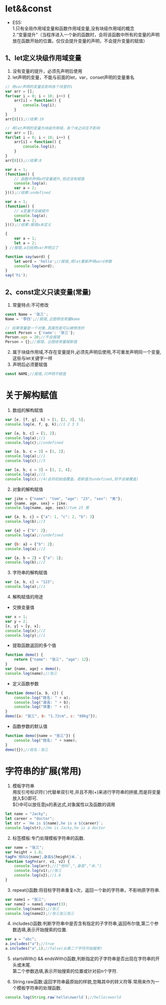 # let&&const
- ES5:  
  1.只有全局作用域变量和函数作用域变量,没有块级作用域的概念   
  2.“变量提升”（当程序进入一个新的函数时，会将该函数中所有的变量的声明放在函数开始的位置。仅仅会提升变量的声明，不会提升变量的赋值）  
## 1、let定义块级作用域变量
1. 没有变量的提升，必须先声明后使用  
2. let声明的变量，不能与前面的let，var，conset声明的变量重名
```js
// 用var声明的变量会影响各个块里的i
var arr = [];
for(var i = 0; i < 10; i++) {
    arr[i] = function() {
        console.log(i);
    }
} 
arr[8]();//结果:10

// 用let声明的变量为块级作用域，各个块之间互不影响
var arr = [];
for(let i = 0; i < 10; i++) {
    arr[i] = function() {
        console.log(i);
    }
} 
arr[8]();//结果:8
```
```js
var a = 1;
(function() {
    // 函数中声明a时变量提升,但还没有赋值
    console.log(a);
    var a = 2;
})();//结果:undefined

var a = 1;
(function() {
    // a变量不会被提升
    console.log(a);
    let a = 2;
})();//结果:报错a未定义
```
```js
{
    var a = 1;
    let a = 2;
} //报错,a已经用var声明过了

function say(word) {
    let word = 'hello';//报错,用let重新声明word参数
    console.log(word);
}
say('hi');
```
## 2、const定义只读变量(常量)
1. 常量特点:不可修改  
```js
const Name = '张三';
Name = '李四';//报错,企图修改常量Name

// 如果常量是一个对象,其属性是可以被修改的
const Person = {'name': '张三'};
Person.age = 20;//不会报错
Person = {};//报错，企图给常量赋新值
```
2. 属于块级作用域,不存在变量提升,必须先声明后使用,不可重发声明同一个变量,这些与let关键字一样  
3. 声明后必须要赋值  
```js
const NAME;//报错,只声明不赋值
```
# 关于解构赋值
1. 数组的解构赋值
```js
var [e, [f, g], k] = [1, [2, 3], 5];
console.log(e, f, g, k);//1 2 3 5

var [a, b, c] = [1, 2];
console.log(a);//1
console.log(c);//undefined

var [a, b, c = 3] = [1, 2];
console.log(a);//1
console.log(c);//3

var [a, b, c = 3] = [1, 2, 4];
console.log(a);//1
console.log(c);//4(会将初始值覆盖，若新值为undefined,则不会被覆盖)
```
2. 对象的解构赋值
```js
var jike = {"name": "tom", "age": "23", "sex": "男"};
var {name, age, sex} = jike;
console.log(name, age, sex)//tom 23 男

var {a, b, c} = {"a": 1, "c": 2, "b": 3}
console.log(b);//3

var {a} = {"b": 2};
console.log(a);//undefined

var {b: a} = {"b": 2};
console.log(a);//2

var {a, b = 2} = {"a": 1};
console.log(b);//2
```
3. 字符串的解构赋值  
```js
var [a, b, c] = "123";
console.log(a);//1
```
4. 解构赋值的用途  
- 交换变量值  
```js 
var x = 1;
var y = 2;
[x, y] = [y, x];
console.log(x);//2
console.log(y);//1
```
- 提取函数返回的多个值  
``` js
function demo() {
    return {"name": "张三", "age": 12};
}
var {name, age} = demo();
console.log(name);//张三
```
- 定义函数参数
``` js
function demo({a, b, c}) {
    console.log("姓名: " + a);
    console.log("身高: " + b);
    console.log("体重: " + c);
}
demo({a: "张三", b: "1.72cm", c: "80kg"});
```
- 函数参数的默认值  
``` js
function demo({name = "张三"}) {
    console.log("姓名: " + name);
}
demo({});//姓名：张三
```
# 字符串的扩展(常用)
1. 模板字符串  
    用反引号标识符(`)代替单双引号,并且不用(+)来进行字符串的拼接,而是将变量放入${}即可.  
    ${}中可以放任意js的表达式,对象属性以及函数的调用
``` js
let name = "Jacky";
let career = "doctor";
let str = `He is ${name},he is a ${career}`;
console.log(str);//He is Jacky,he is a doctor
```
2. 标签模板:专门处理模板字符串的函数.  
``` js
var name = "张三";
var height = 1.8;
tagFn`他叫${name},身高${height}米.`;
function tagFn(arr, v1, v2) {
    console.log(arr);//["他叫",",身高","米."]
    console.log(v1);//张三
    console.log(v2);//1.8
}
```
3. repeat()函数:将目标字符串重复n次，返回一个新的字符串，不影响原字符串.  
``` js
var name1 = "张三";
var name2 = name1.repeat(3);
console.log(name1);//张三
console.log(name2);//张三张三张三
```
4. includes()函数:判断字符串中是否含有指定的子字符串,返回布尔值,第二个参数选填,表示开始搜索的位置.  
``` js
var a = "abc";
a.includes("a");//true
a.includes("a",1);//false(从第二个字符开始搜索)
```
5. startsWith() && endsWith()函数,判断指定的子字符串是否出现在字符串的开头或末尾.   
第二个参数选填,表示开始搜索的位置或针对前n个字符.

6. String.raw函数:返回字符串最原始的样貌,忽略其中的转义符等.常用来作为一个模板字符串的处理函数.
``` js
console.log(String.raw`hello\nworld`);//hello\nworld
```
